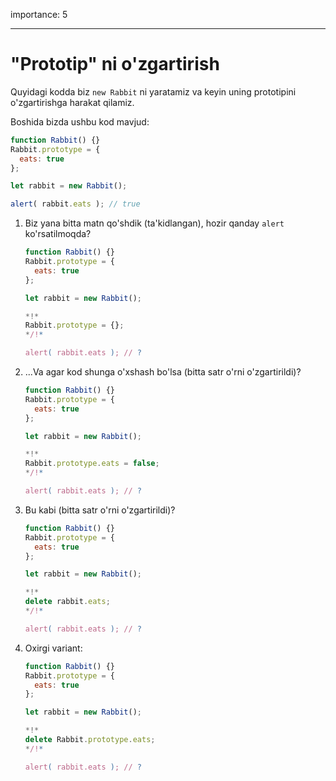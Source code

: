 importance: 5

---

# "Prototip" ni o'zgartirish

Quyidagi kodda biz `new Rabbit` ni yaratamiz va keyin uning prototipini o'zgartirishga harakat qilamiz.

Boshida bizda ushbu kod mavjud:

```js run
function Rabbit() {}
Rabbit.prototype = {
  eats: true
};

let rabbit = new Rabbit();

alert( rabbit.eats ); // true
```


1. Biz yana bitta matn qo'shdik (ta'kidlangan), hozir qanday `alert` ko'rsatilmoqda?

    ```js
    function Rabbit() {}
    Rabbit.prototype = {
      eats: true
    };

    let rabbit = new Rabbit();

    *!*
    Rabbit.prototype = {};
    */!*

    alert( rabbit.eats ); // ?
    ```

2. ...Va agar kod shunga o'xshash bo'lsa (bitta satr o'rni o'zgartirildi)?

    ```js
    function Rabbit() {}
    Rabbit.prototype = {
      eats: true
    };

    let rabbit = new Rabbit();

    *!*
    Rabbit.prototype.eats = false;
    */!*

    alert( rabbit.eats ); // ?
    ```

3. Bu kabi (bitta satr o'rni o'zgartirildi)?

    ```js
    function Rabbit() {}
    Rabbit.prototype = {
      eats: true
    };

    let rabbit = new Rabbit();

    *!*
    delete rabbit.eats;
    */!*

    alert( rabbit.eats ); // ?
    ```

4. Oxirgi variant:

    ```js
    function Rabbit() {}
    Rabbit.prototype = {
      eats: true
    };

    let rabbit = new Rabbit();

    *!*
    delete Rabbit.prototype.eats;
    */!*

    alert( rabbit.eats ); // ?
    ```
